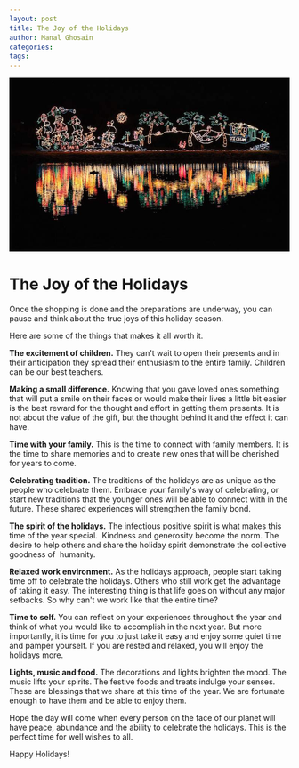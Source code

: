 ```yaml
---
layout: post
title: The Joy of the Holidays
author: Manal Ghosain
categories:
tags:
---
```


![Christmas](/images/christmas.jpg)

# The Joy of the Holidays

Once the shopping is done and the preparations are underway, you can pause and think about the true joys of this holiday season. 

Here are some of the things that makes it all worth it.

**The excitement of children.** They can't wait to open their presents and in their anticipation they spread their enthusiasm to the entire family. Children can be our best teachers. 

**Making a small difference.** Knowing that you gave loved ones something that will put a smile on their faces or would make their lives a little bit easier is the best reward for the thought and effort in getting them presents. It is not about the value of the gift, but the thought behind it and the effect it can have. 

**Time with your family.** This is the time to connect with family members. It is the time to share memories and to create new ones that will be cherished for years to come. 

**Celebrating tradition.** The traditions of the holidays are as unique as the people who celebrate them. Embrace your family's way of celebrating, or start new traditions that the younger ones will be able to connect with in the future. These shared experiences will strengthen the family bond. 

**The spirit of the holidays.** The infectious positive spirit is what makes this time of the year special.  Kindness and generosity become the norm. The desire to help others and share the holiday spirit demonstrate the collective goodness of  humanity. 

**Relaxed work environment.** As the holidays approach, people start taking time off to celebrate the holidays. Others who still work get the advantage of taking it easy. The interesting thing is that life goes on without any major setbacks. So why can't we work like that the entire time? 

**Time to self.** You can reflect on your experiences throughout the year and think of what you would like to accomplish in the next year. But more importantly, it is time for you to just take it easy and enjoy some quiet time and pamper yourself. If you are rested and relaxed, you will enjoy the holidays more. 

**Lights, music and food.** The decorations and lights brighten the mood. The music lifts your spirits. The festive foods and treats indulge your senses. These are blessings that we share at this time of the year. We are fortunate enough to have them and be able to enjoy them. 

Hope the day will come when every person on the face of our planet will have peace, abundance and the ability to celebrate the holidays. This is the perfect time for well wishes to all. 

Happy Holidays!